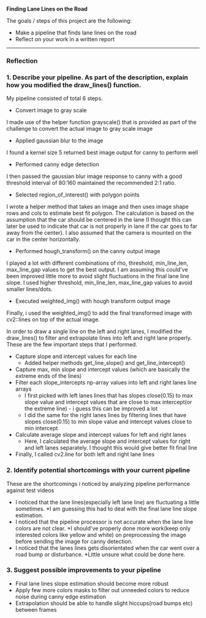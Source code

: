 **Finding Lane Lines on the Road**

The goals / steps of this project are the following:
* Make a pipeline that finds lane lines on the road
* Reflect on your work in a written report

---

### Reflection

### 1. Describe your pipeline. As part of the description, explain how you modified the draw_lines() function.

My pipeline consisted of total 6 steps.

* Convert image to gray scale

I made use of the helper function grayscale() that is provided as part of the challenge to convert the actual image to gray scale image

* Applied gaussian blur to the image

I found a kernel size 5 returned best image output for canny to perform well

* Performed canny edge detection

I then passed the gaussian blur image response to canny with a good threshold interval of 80:160 maintained the recommended 2:1 ratio.

* Selected region_of_interest() with polygon points

I wrote a helper method that takes an image and then uses image shape rows and cols to estimate best fit polygon. The calculation is based on the assumption that the car should be centered in the lane (I thought this can later be used to indicate that car is not properly in lane if the car goes to far away from the center). I also assumed that the camera is mounted on the car in the center horizontally.

* Performed hough_transform() on the canny output image

I played a lot with different combinations of rho, threshold, min_line_len, max_line_gap values to get the best output. I am assuming this could've been improved little more to avoid slight fluctuations in the final lane line slope. I used higher threshold, min_line_len, max_line_gap values to avoid smaller lines/dots.

* Executed weighted_img() with hough transform output image

Finally, i used the weighted_img() to add the final transformed image with cv2::lines on top of the actual image.

In order to draw a single line on the left and right lanes, I modified the draw_lines() to filter and extrapolate lines into left and right lane properly. These are the few important steps that I performed.

* Capture slope and intercept values for each line
    * Added helper methods get_line_slope() and get_line_intercept()
* Capture max, min slope and intercept values (which are basically the extreme ends of the lines)
* Filter each slope_intercepts np-array values into left and right lanes line arrays
    * I first picked with left lanes lines that has slopes close(0.15) to max slope value and intercept values that are close to max intercept(or the extreme line)  - i guess this can be improved a lot
    * I did the same for the right lanes lines by filtering lines that have slopes close(0.15) to min slope value and intercept values close to min intercept
* Calculate average slope and intercept values for left and right lanes
    * Here, I calculated the average slope and intercept values for right and left lanes separately. I thought this would give better fit final line
* Finally, I called cv2.line for both left and right lane lines

### 2. Identify potential shortcomings with your current pipeline


These are the shortcomings i noticed by analyzing pipeline performance against test videos

* I noticed that the lane lines(especially left lane line) are fluctuating a little sometimes.
    *I am guessing this had to deal with the final lane line slope estimation.
* I noticed that the pipeline processor is not accurate when the lane line colors are not clear.
    *I should've properly done more work(keep only interested colors like yellow and white) on preprocessing the image before sending the image for canny detection.
* I noticed that the lanes lines gets disorientated when the car went over a road bump or disturbance.
    *Little unsure what could be done here.


### 3. Suggest possible improvements to your pipeline

* Final lane lines slope estimation should become more robust
* Apply few more colors masks to filter out unneeded colors to reduce noise during canny edge estimation
* Extrapolation should be able to handle slight hiccups(road bumps etc) between frames
